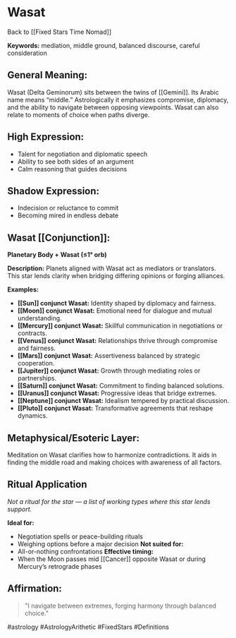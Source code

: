 # Wasat

Back to [[Fixed Stars Time Nomad]]

**Keywords:** mediation, middle ground, balanced discourse, careful consideration

## General Meaning:
Wasat (Delta Geminorum) sits between the twins of [[Gemini]]. Its Arabic name means “middle.” Astrologically it emphasizes compromise, diplomacy, and the ability to navigate between opposing viewpoints. Wasat can also relate to moments of choice when paths diverge.

## High Expression:
- Talent for negotiation and diplomatic speech
- Ability to see both sides of an argument
- Calm reasoning that guides decisions

## Shadow Expression:
- Indecision or reluctance to commit
- Becoming mired in endless debate

## Wasat [[Conjunction]]:

**Planetary Body + Wasat (≤1° orb)**

**Description:**
Planets aligned with Wasat act as mediators or translators. This star lends clarity when bridging differing opinions or forging alliances.

**Examples:**
- **[[Sun]] conjunct Wasat:** Identity shaped by diplomacy and fairness.
- **[[Moon]] conjunct Wasat:** Emotional need for dialogue and mutual understanding.
- **[[Mercury]] conjunct Wasat:** Skillful communication in negotiations or contracts.
- **[[Venus]] conjunct Wasat:** Relationships thrive through compromise and fairness.
- **[[Mars]] conjunct Wasat:** Assertiveness balanced by strategic cooperation.
- **[[Jupiter]] conjunct Wasat:** Growth through mediating roles or partnerships.
- **[[Saturn]] conjunct Wasat:** Commitment to finding balanced solutions.
- **[[Uranus]] conjunct Wasat:** Progressive ideas that bridge extremes.
- **[[Neptune]] conjunct Wasat:** Idealism tempered by practical discussion.
- **[[Pluto]] conjunct Wasat:** Transformative agreements that reshape dynamics.

## Metaphysical/Esoteric Layer:
Meditation on Wasat clarifies how to harmonize contradictions. It aids in finding the middle road and making choices with awareness of all factors.

## Ritual Application
*Not a ritual for the star — a list of working types where this star lends support.*

**Ideal for:**
- Negotiation spells or peace-building rituals
- Weighing options before a major decision
**Not suited for:**
- All-or-nothing confrontations
**Effective timing:**
- When the Moon passes mid [[Cancer]] opposite Wasat or during Mercury’s retrograde phases

## Affirmation:

> "I navigate between extremes, forging harmony through balanced choice."

#astrology #AstrologyArithetic #FixedStars #Definitions
